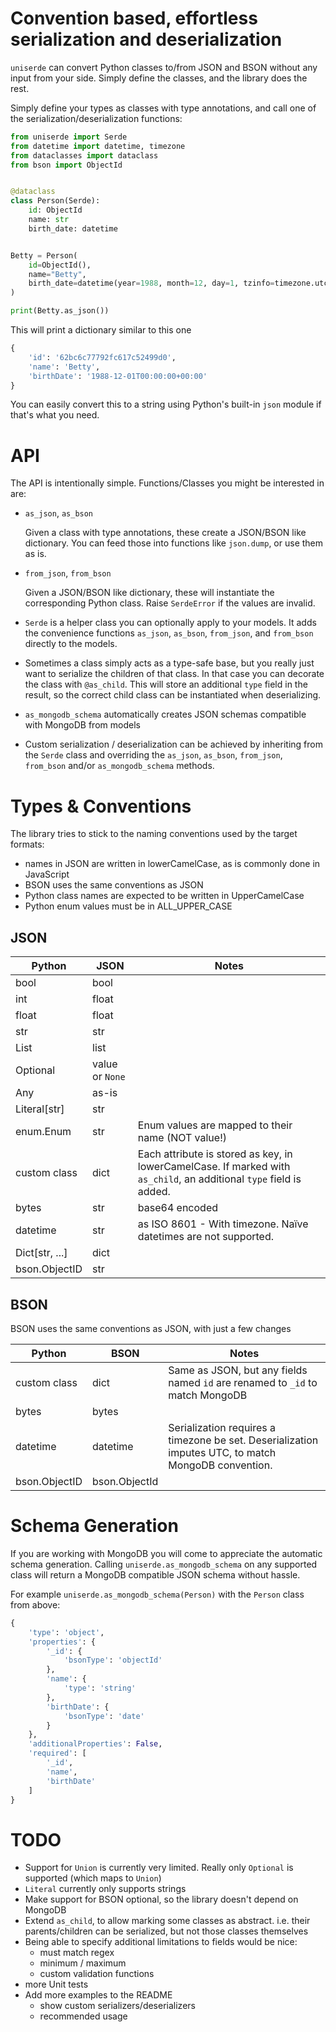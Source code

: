 # Convention based, effortless serialization and deserialization

`uniserde` can convert Python classes to/from JSON and BSON without any input
from your side. Simply define the classes, and the library does the rest.

Simply define your types as classes with type annotations, and call one of the
serialization/deserialization functions:

```py
from uniserde import Serde
from datetime import datetime, timezone
from dataclasses import dataclass
from bson import ObjectId


@dataclass
class Person(Serde):
    id: ObjectId
    name: str
    birth_date: datetime


Betty = Person(
    id=ObjectId(),
    name="Betty",
    birth_date=datetime(year=1988, month=12, day=1, tzinfo=timezone.utc),
)

print(Betty.as_json())
```

This will print a dictionary similar to this one

```py
{
    'id': '62bc6c77792fc617c52499d0',
    'name': 'Betty',
    'birthDate': '1988-12-01T00:00:00+00:00'
}
```

You can easily convert this to a string using Python's built-in `json` module if
that's what you need.

# API

The API is intentionally simple. Functions/Classes you might be interested in
are:

- `as_json`, `as_bson`

  Given a class with type annotations, these create a JSON/BSON like dictionary.
  You can feed those into functions like `json.dump`, or use them as is.

- `from_json`, `from_bson`

  Given a JSON/BSON like dictionary, these will instantiate the corresponding
  Python class. Raise `SerdeError` if the values are invalid.

- `Serde` is a helper class you can optionally apply to your models. It adds the
  convenience functions `as_json`, `as_bson`, `from_json`, and `from_bson`
  directly to the models.

- Sometimes a class simply acts as a type-safe base, but you really just want to
  serialize the children of that class. In that case you can decorate the class
  with `@as_child`. This will store an additional `type` field in the result, so
  the correct child class can be instantiated when deserializing.

- `as_mongodb_schema` automatically creates JSON schemas compatible with MongoDB
  from models

- Custom serialization / deserialization can be achieved by inheriting from the
  `Serde` class and overriding the `as_json`, `as_bson`, `from_json`,
  `from_bson` and/or `as_mongodb_schema` methods.

# Types & Conventions

The library tries to stick to the naming conventions used by the target formats:

- names in JSON are written in lowerCamelCase, as is commonly done in
  JavaScript
- BSON uses the same conventions as JSON
- Python class names are expected to be written in UpperCamelCase
- Python enum values must be in ALL_UPPER_CASE

## JSON

| Python         | JSON            | Notes                                                                                                               |
| -------------- | --------------- | ------------------------------------------------------------------------------------------------------------------- |
| bool           | bool            |
| int            | float           |
| float          | float           |
| str            | str             |
| List           | list            |
| Optional       | value or `None` |
| Any            | as-is           |
| Literal[str]   | str             |
| enum.Enum      | str             | Enum values are mapped to their name (NOT value!)                                                                   |
| custom class   | dict            | Each attribute is stored as key, in lowerCamelCase. If marked with `as_child`, an additional `type` field is added. |
| bytes          | str             | base64 encoded                                                                                                      |
| datetime       | str             | as ISO 8601 - With timezone. Naïve datetimes are not supported.                                                     |
| Dict[str, ...] | dict            |
| bson.ObjectID  | str             |

## BSON

BSON uses the same conventions as JSON, with just a few changes

| Python        | BSON          | Notes                                                                                               |
| ------------- | ------------- | -----------------------------------------------------------------------------                       |
| custom class  | dict          | Same as JSON, but any fields named `id` are renamed to `_id` to match MongoDB                       |
| bytes         | bytes         |
| datetime      | datetime      | Serialization requires a timezone be set. Deserialization imputes UTC, to match MongoDB convention. |
| bson.ObjectID | bson.ObjectId |

# Schema Generation

If you are working with MongoDB you will come to appreciate the automatic schema
generation. Calling `uniserde.as_mongodb_schema` on any supported class will return
a MongoDB compatible JSON schema without hassle.

For example `uniserde.as_mongodb_schema(Person)` with the `Person` class from above:

```py
{
    'type': 'object',
    'properties': {
        '_id': {
            'bsonType': 'objectId'
        },
        'name': {
            'type': 'string'
        },
        'birthDate': {
            'bsonType': 'date'
        }
    },
    'additionalProperties': False,
    'required': [
        '_id',
        'name',
        'birthDate'
    ]
}
```

# TODO

- Support for `Union` is currently very limited. Really only `Optional` is
  supported (which maps to `Union`)
- `Literal` currently only supports strings
- Make support for BSON optional, so the library doesn't depend on MongoDB
- Extend `as_child`, to allow marking some classes as abstract. i.e. their
  parents/children can be serialized, but not those classes themselves
- Being able to specify additional limitations to fields would be nice:
  - must match regex
  - minimum / maximum
  - custom validation functions
- more Unit tests
- Add more examples to the README
  - show custom serializers/deserializers
  - recommended usage
